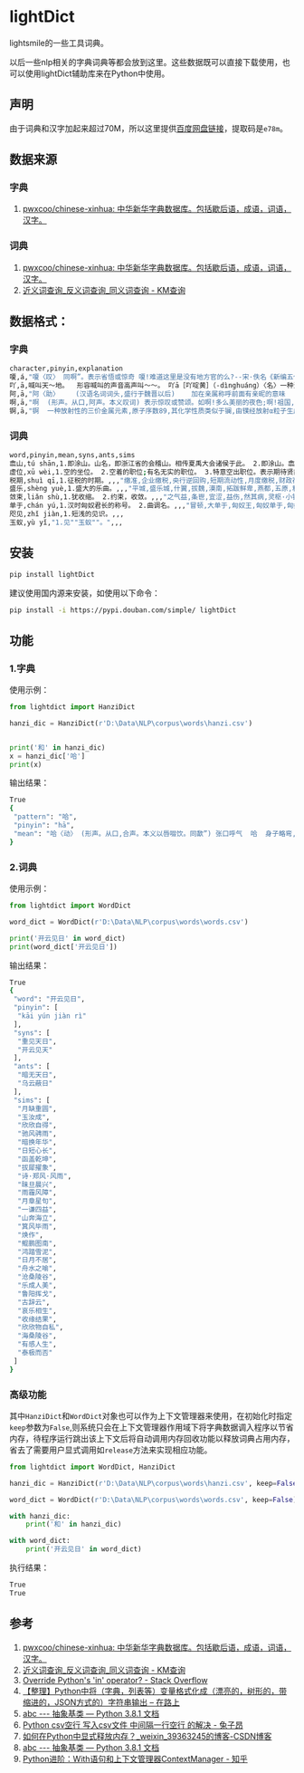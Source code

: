 # lightDict
lightsmile的一些工具词典。

以后一些nlp相关的字典词典等都会放到这里。这些数据既可以直接下载使用，也可以使用lightDict辅助库来在Python中使用。

## 声明

由于词典和汉字加起来超过70M，所以这里提供[百度网盘链接](https://pan.baidu.com/s/1ZpDZKiLyD7HVIvCoOirRCg)，提取码是`e78m`。

## 数据来源

### 字典

1. [pwxcoo/chinese-xinhua: 中华新华字典数据库。包括歇后语，成语，词语，汉字。](https://github.com/pwxcoo/chinese-xinhua)

### 词典

1. [pwxcoo/chinese-xinhua: 中华新华字典数据库。包括歇后语，成语，词语，汉字。](https://github.com/pwxcoo/chinese-xinhua)
2. [近义词查询_反义词查询_同义词查询 - KM查询](https://kmcha.com/similar)

## 数据格式：

### 字典

```bash
character,pinyin,explanation
嗄,á,"嗄〈叹〉 同啊”。表示省悟或惊奇 嗄!难道这里是没有地方官的么?--宋·佚名《新编五代史平话》 嗄á叹词。在句首，〈表〉疑问或反问～，这是什么？～，你想干什么？""嗄""另见shà㈠。 嗄shà ⒈声音嘶哑～声。 嗄a 1.助词。表示强调﹑肯定或辩解。 2.助词。方言。表示疑问或反诘。 嗄xià 1.见""嗄饭""。 2.见""嗄程""。"
吖,ā,喊叫天～地。  形容喊叫的声音高声叫～～。 吖ā［吖啶黄］（-dìnghuáng）〈名〉一种注射剂。  ────────────────—    吖yā 1.呼;喊。
阿,ā,"阿〈助〉    (汉语名词词头,盛行于魏晋以后)    加在亲属称呼前面有亲昵的意味    阿姊闻妹来。--《乐府诗集·木兰诗》    府吏得闻之,堂上启阿母。--《玉台新咏·古诗为焦仲卿妻作》。　    又如阿爷(又作阿耶”。称父亲);阿翁(称祖父;称父亲;妇女称丈夫之父);阿嫂(对朋友之妻的称呼);阿叔(对丈夫之弟的称呼);阿家(又称阿姑”。妇人称丈夫的母亲);阿爹(称父亲;也尊称长者);阿父(称父亲;也称伯伯、叔叔,或作伯叔自称);阿伯(尊称年长的男子)    加于某些人的姓、名、小名、排行前用作称呼,往往带有一定的感情色彩或尊卑关系    阿女含泪答。--《玉台新咏·古诗为焦仲卿妻作》。    又如阿咸(侄子。晋朝阮籍的侄儿阮咸有才,后来遂用来称侄子);阿连(弟弟。南朝宋谢灵运的族弟惠连很有才,人们随谢灵运称之为阿连);阿杜(原指周盘龙的小妾杜氏,后为妾的别称);阿娇(汉武帝陈皇后的小名;泛指美丽的女子);阿蒙(三国时吴国名将吕蒙);阿瞒(三国曹操的小字)    阿ā    ⒈助词。用在称呼前～姨。～哥。～张。    ⒉［阿昌族］我国少数民族之 一。    阿 ē    ①凹曲处山～。    ②迎合；偏袒～谀。又见ā。    【阿弥陀佛】梵文的音译。佛经中西方极乐世界的教主。佛教寺庙中常与释迦、药师佛并供。佛教徒以之作为口头念诵的佛号，表示虔诚信仰。又意译作'无量寿佛'、'无量光佛'。    【阿房宫】秦代著名宫殿。遗址在西安市西阿房村。始建于前212年，规模极为宏大，'东西五里，南北千步'，全部工程至秦亡时犹未完成，故未正式命名，时人用其前殿所在地名而称之为阿房宫。秦亡后，被项羽焚毁。    【阿其所好】无原则地迎合别人的爱好。    【阿谀】为迎合别人，说好听的话。    阿ǎ 1.叹词。表示惊讶。    阿à 1.方言。副词。犹言可﹑是否。用在问句中，加强语气。    阿a 1.语气词。用在句首或句中。无义。 2.语气词。用在句末表示肯定﹑嘱咐﹑乞请等语气。 3.语气词◇作""啊""。用在句中稍作停顿，让人注意下面的话。"
啊,ā,"啊  (形声。从口,阿声。本义叹词) 表示惊叹或赞颂。如啊!多么美丽的夜色;啊!祖国,我为您歌唱 啊á叹词。在句首，〈表〉疑问或反问～，这是什么？～，你想干什么？ 啊ǎ叹词。在句首，〈表〉疑惑～，这东西质量可靠吗？ 啊ɑ助词。 ①在句尾，〈表〉惊奇、赞叹等语气，常因前面字音的不同，而有各种变音。也可用别的字来表示快来～（呀）！你们好～（哇）！大家加油干～（哪）！ ②用于列举事项之后米～、菜～、肉～，丰富极了。 啊à叹词。〈表〉应允、领悟或惊叹～，好吧，照你说的办！～，知道了！～，大鱼上钩了！ 啊ā叹词。在句首，〈表〉赞叹或惊奇～，太好了！～，太阳出来了！ 啊a 1.助词。用在句末表示感叹的语气。 2.助词。用在句末表示肯定﹑辩解﹑催促﹑嘱咐等语气。 3.助词。用在句末表示疑问的语气。 4.助词。用在句中表示停顿。 5.助词。用在列举的事项之后。"
锕,ā,"锕  一种放射性的三价金属元素,原子序数89,其化学性质类似于镧,由镤经放射α粒子生成,半衰期为22年,尤见于沥青铀矿中--元素符号ac 锕ā化学元素。符号ac。具有放射性。"
```

### 词典

```bash
word,pinyin,mean,syns,ants,sims
嵞山,tú shān,1.即涂山。山名，即浙江省的会稽山。相传夏禹大会诸侯于此。 2.即涂山。嵞山国，古国名，在今安徽省怀远县东南。,,,"余尝考,耦之,四书释地,夫赋,盖本于,非匹,舅者,余之生,文在兹,常季曰,乃古圣,以咎,详诸,张大之,鬼谷子·捭阖,宁谓,兹且,夫神者,淮南子?精神训,宋王禹,此舜,之莫能,抑又何,身之文,氏注,苟有志,释吾,兹名,赖其功,本此意"
虚位,xū wèi,1.空的坐位。 2.空着的职位;有名无实的职位。 3.特意空出职位。表示期待贤能。 4.空名号。,,,"旷量,转向手感,指向精准,电子助力,转向力度,转向精准,回正力,路感清晰,阻尼,路感,指向准确,转向灵敏,电动助力转向,刹车力度,顿挫感,液压助力,转向比,方向盘助力,回正力矩,电动助力,闯动,机械液压助力,变速箱换挡,油门灵敏,反馈力度,液压助力转向,悬挂偏硬,悬架调校,转向助力,高速过弯"
税期,shuì qī,1.征税的时期。,,,"缴准,企业缴税,央行逆回购,短期流动性,月度缴税,财政存款,到期资金,mlf到期,市场资金面,央行公开市场操作,重启逆回购,存准,法定存款准备金,回收流动性,半年末,mpa考核,净投放,逆回购,公开市场操作,跨月,净回笼,银行体系流动性,回笼货币,资金面,国库现金定存,资金利率,央票,资金面紧张,央行释放流动性,紧势"
盛乐,shèng yuè,1.盛大的乐曲。,,,"平城,盛乐城,什翼,拔魏,漠南,拓跋鲜卑,燕都,五原,和林格尔县,慕容俊,拓跋,晋阳,北燕,邺城,赫连勃勃,邺,代北,临潢府,鲜卑,代国,弹汗山,赫连昌,夏国,武川,鲜卑人,鲜卑拓跋,汉国,拓跋圭,河套,中京"
敛束,liǎn shù,1.犹收缩。 2.约束，收敛。,,,"之气益,条鬯,宜涩,益伤,然其病,灵枢·小针解,偏陂,然阴,已漓,挛拳,此皆得,阴燥,倒辄,殆谓,虚因,寓气,冥乎,故其功,恣用,呈逸,味辛则,浮而升,充悦,细而沉,深而留,然其势,褚法,太素.刺法,取其涩,正惟"
单于,chán yú,1.汉时匈奴君长的称号。 2.曲调名。,,,"冒顿,大单于,匈奴王,匈奴单于,匈奴,阏氏,右贤王,可汗,左贤王,匈奴人,日逐王,冒顿单于,突厥可汗,单于庭,头曼,军臣单于,鲜卑,呼韩邪,突厥,伊稚斜,东胡,月氏,轲比能,呼厨泉,左谷蠡王,郅支单于,启民可汗,鲜卑人,颉利,檀石槐"
咫见,zhǐ jiàn,1.短浅的见识。,,,
玉蚁,yù yǐ,"1.见""玉蚁""。",,,
```

## 安装

```bash
pip install lightDict
```
建议使用国内源来安装，如使用以下命令：

```bash
pip install -i https://pypi.douban.com/simple/ lightDict
```

## 功能


### 1.字典

使用示例：
```python
from lightdict import HanziDict

hanzi_dic = HanziDict(r'D:\Data\NLP\corpus\words\hanzi.csv')


print('和' in hanzi_dic)
x = hanzi_dic['哈']
print(x)
```

输出结果：

```bash
True
{
 "pattern": "哈",
 "pinyin": "hā",
 "mean": "哈〈动〉 (形声。从口,合声。本义以唇啜饮。同歃”) 张口呼气  哈  身子略弯,以此表示礼貌(不及鞠躬郑重)  哈　 口  臾儿、易牙,淄 渑之水合者,尝一哈水而甘苦知矣;故圣人之论贤也,见其一行而贤不肖分矣。--《淮南子·汜论训》 哈〈叹〉 --表示满意、惊喜或赞叹  哈〈象〉 笑声  黄檗哈哈大笑。--道原《景德传灯录》 哈 哈hā ⒈张口呼气～气。 ⒉ ⒊ ①含油食物，存放时久，起了变化的味道。 ②杀死（多见于元曲）。 ⒋ ⒌ ①我国少数民族之一。 ②哈萨克斯坦的主要民族。 哈hǎ ⒈姓。 ⒉ ⒊ 哈hà 哈hē 1.饮;喝。"
}
```

### 2.词典

使用示例：

```python
from lightdict import WordDict

word_dict = WordDict(r'D:\Data\NLP\corpus\words\words.csv')

print('开云见日' in word_dict)
print(word_dict['开云见日'])
```

输出结果：

```bash
True
{
 "word": "开云见日",
 "pinyin": [
  "kāi yún jiàn rì"
 ],
 "syns": [
  "重见天日",
  "开云见天"
 ],
 "ants": [
  "暗无天日",
  "乌云蔽日"
 ],
 "sims": [
  "月缺重圆",
  "玉汝成",
  "欣欣自得",
  "驰风骋雨",
  "暗换年华",
  "日短心长",
  "函盖乾坤",
  "拔犀擢象",
  "诗·郑风·风雨",
  "昧旦晨兴",
  "雨霾风障",
  "月章星句",
  "一谦四益",
  "山奔海立",
  "箕风毕雨",
  "焕作",
  "鲲鹏图南",
  "鸿踏雪泥",
  "日月不居",
  "舟水之喻",
  "沧桑陵谷",
  "乐成人美",
  "鲁阳挥戈",
  "古辞云",
  "哀乐相生",
  "收缘结果",
  "欣欣物自私",
  "海桑陵谷",
  "有感人生",
  "泰极而否"
 ]
}
```


### 高级功能
其中`HanziDict`和`WordDict`对象也可以作为上下文管理器来使用，在初始化时指定`keep`参数为`False`,则系统只会在上下文管理器作用域下将字典数据调入程序以节省内存，待程序运行跳出该上下文后将自动调用内存回收功能以释放词典占用内存，省去了需要用户显式调用如`release`方法来实现相应功能。

```python
from lightdict import WordDict, HanziDict

hanzi_dic = HanziDict(r'D:\Data\NLP\corpus\words\hanzi.csv', keep=False)

word_dict = WordDict(r'D:\Data\NLP\corpus\words\words.csv', keep=False)

with hanzi_dic:
    print('和' in hanzi_dic)

with word_dict:
    print('开云见日' in word_dict)
```

执行结果：

```bash
True
True
```

## 参考

1. [pwxcoo/chinese-xinhua: 中华新华字典数据库。包括歇后语，成语，词语，汉字。](https://github.com/pwxcoo/chinese-xinhua)
2. [近义词查询_反义词查询_同义词查询 - KM查询](https://kmcha.com/similar)
3. [Override Python's 'in' operator? - Stack Overflow](https://stackoverflow.com/questions/2217001/override-pythons-in-operator)
4. [【整理】Python中将（字典，列表等）变量格式化成（漂亮的，树形的，带缩进的，JSON方式的）字符串输出 – 在路上](https://www.crifan.com/format_dictionary_list_variable_into_prettified_tree_like_with_indent_json_string_then_output/)
5. [abc --- 抽象基类 — Python 3.8.1 文档](https://docs.python.org/zh-cn/3/library/abc.html)
6. [Python csv空行 写入csv文件 中间隔一行空行 的解决 - 兔子昂](https://www.tuziang.com/combat/714.html)
7. [如何在Python中显式释放内存？_weixin_39363245的博客-CSDN博客](https://blog.csdn.net/weixin_39363245/article/details/90136649)
8. [abc --- 抽象基类 — Python 3.8.1 文档](https://docs.python.org/zh-cn/3/library/abc.html)
9. [Python进阶：With语句和上下文管理器ContextManager - 知乎](https://zhuanlan.zhihu.com/p/24709718)


